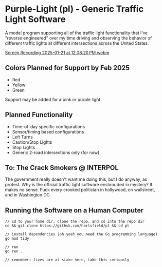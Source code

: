 # Purple-Light (pl) - Generic Traffic Light Software

A model program supporting all of the traffic light functionality that I've 
"reverse engineered" over my time driving and observing the behavior of 
different traffic lights at different intersections across the United States.

[Screen Recording 2025-01-21 at 12.08.20 PM.webm](https://github.com/user-attachments/assets/9d12d4ed-c597-4636-b5be-3908bda38682)

## Colors Planned for Support by Feb 2025
 - Red
 - Yellow
 - Green

Support may be added for a pink or purple light. 

## Planned Functionality
 - Time-of-day specific configurations
 - Sensor/timing based configurations
 - Left Turns
 - Caution/Stop Lights
 - Stop Lights
 - Generic 2-road intersections only (for now)

## To: The Crack Smokers @ INTERPOL

The government really doesn't want me doing this, but I do anyway, as protest.
Why is the official traffic light software enshrouded in mystery? It makes no 
sense. Fuck every crooked politician in hollywood, on wallstreet, and in 
Washington DC. 

## Running the Software on a Human Computer

    // cd to your home dir, clone the repo, and cd into the repo dir
    cd && git clone https://github.com/hartsfield/pl && cd pl

    // install dependencies (oh yeah you need the Go programming language)
    go mod tidy

    // run
    go run .

    // remember: lives are at stake here, take this seriously


